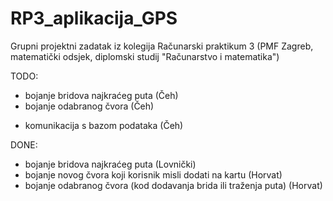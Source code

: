 # RP3_aplikacija_GPS
Grupni projektni zadatak iz kolegija Računarski praktikum 3 (PMF Zagreb, matematički odsjek, diplomski studij "Računarstvo i matematika")

TODO:
  + bojanje bridova najkraćeg puta (Čeh)
  + bojanje odabranog čvora (Čeh)
  - komunikacija s bazom podataka (Čeh)

DONE:
  - bojanje bridova najkraćeg puta (Lovnički)
  - bojanje novog čvora koji korisnik misli dodati na kartu (Horvat)
  - bojanje odabranog čvora (kod dodavanja brida ili traženja puta) (Horvat)
